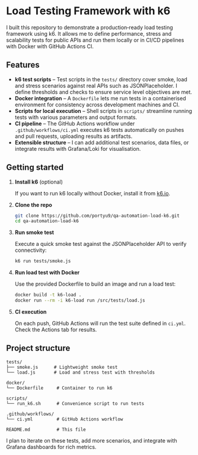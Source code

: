 # Load Testing Framework with k6

I built this repository to demonstrate a production‑ready load testing framework using k6. It allows me to define performance, stress and scalability tests for public APIs and run them locally or in CI/CD pipelines with Docker with GitHub Actions CI.

## Features

- **k6 test scripts** – Test scripts in the `tests/` directory cover smoke, load and stress scenarios against real APIs such as JSONPlaceholder. I define thresholds and checks to ensure service level objectives are met.
- **Docker integration** – A `Dockerfile` lets me run tests in a containerised environment for consistency across development machines and CI.
- **Scripts for local execution** – Shell scripts in `scripts/` streamline running tests with various parameters and output formats.
- **CI pipeline** – The GitHub Actions workflow under `.github/workflows/ci.yml` executes k6 tests automatically on pushes and pull requests, uploading results as artifacts.
- **Extensible structure** – I can add additional test scenarios, data files, or integrate results with Grafana/Loki for visualisation.

## Getting started

1. **Install k6** (optional)

   If you want to run k6 locally without Docker, install it from [k6.io](https://k6.io/docs/getting-started/installation/).

2. **Clone the repo**

   ```bash
   git clone https://github.com/portyu9/qa-automation-load-k6.git
   cd qa-automation-load-k6
   ```

3. **Run smoke test**

   Execute a quick smoke test against the JSONPlaceholder API to verify connectivity:

   ```bash
   k6 run tests/smoke.js
   ```

4. **Run load test with Docker**

   Use the provided Dockerfile to build an image and run a load test:

   ```bash
   docker build -t k6-load .
   docker run --rm -i k6-load run /src/tests/load.js
   ```

5. **CI execution**

   On each push, GitHub Actions will run the test suite defined in `ci.yml`. Check the Actions tab for results.

## Project structure

```
tests/
├── smoke.js      # Lightweight smoke test
└── load.js       # Load and stress test with thresholds

docker/
└── Dockerfile     # Container to run k6

scripts/
└── run_k6.sh      # Convenience script to run tests

.github/workflows/
└── ci.yml         # GitHub Actions workflow

README.md          # This file
```

I plan to iterate on these tests, add more scenarios, and integrate with Grafana dashboards for rich metrics.
